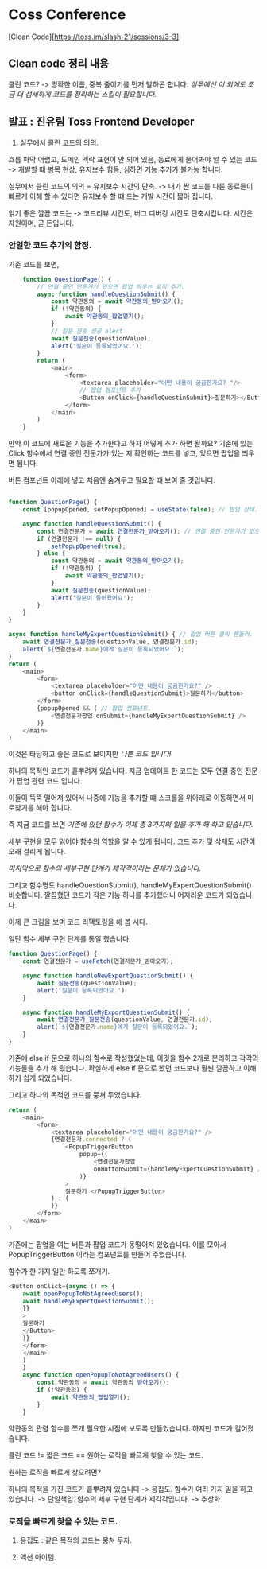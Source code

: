 # Coss Conference 

[Clean Code][https://toss.im/slash-21/sessions/3-3]

<h2>Clean code 정리 내용</h2>

클린 코드? -> 명확한 이름, 중복 줄이기를 먼저 말하곤 합니다.
_실무에선 이 외에도 조금 더 섬세하게 코드를 정리하는 스킬이 필요합니다._

## 발표 : 진유림 Toss Frontend Developer 

1. 실무에서 클린 코드의 의의.

흐름 파악 어렵고, 도메인 맥락 표현이 안 되어 있음, 동료에게 물어봐야 알 수 있는 코드 -> 개발할 떄 병목 현상, 유지보수 힘듬, 심하면 기능 추가가 불가능 합니다.

실무에서 클린 코드의 의의 = 유지보수 시간의 단축.
-> 내가 짠 코드를 다른 동료들이 빠르게 이해 할 수 있다면 유지보수 할 떄 드는 개발 시간이 짧아 집니다. 

읽기 좋은 깔끔 코드는 -> 코드리뷰 시간도, 버그 디버깅 시간도 단축시킵니다.
시간은 자원이며, 곧 돈입니다.



### 안일한 코드 추가의 함정.

기존 코드를 보면,

``` javascript
    function QuestionPage() {
        // 연결 중인 전문가가 있으면 팝업 띄우는 로직 추가. 
        async function handleQuestionSubmit() { 
            const 약관동의 = await 약간동의_받아오기();
            if (!약관동의) {
                await 약관동의_팝업열기();
            }
            // 질문 전송 성공 alert 
            await 질문전송(questionValue);
            alert('질문이 등록되었어요.');
        }
        return (
            <main>
                <form>
                    <textarea placeholder="어떤 내용이 궁금한가요? "/>
                    // 팝업 컴포넌트 추가 
                    <Button onClick={handleQuestinSubmit}>질문하기></Button> 
                </form>
            </main>
        )
    }
```

만약 이 코드에 새로운 기능을 추가한다고 하자 어떻게 추가 하면 될까요?
기존에 있는 Click 함수에서 연결 중인 전문가가 있는 지 확인하는 코드를 넣고, 있으면 팝업을 띄우면 됩니다. 

버튼 컴포넌트 아래에 넣고 처음엔 숨겨두고 필요할 떄 보여 줄 것입니다.


``` javascript

function QuestionPage() {
    const [popupOpened, setPopupOpened] = useState(false); // 팝업 상태. 

    async function handleQuestionSubmit() {
        const 연결전문가 = await 연결전문가_받아오기(); // 연결 중인 전문가가 있으면 팝업 띄우기. 
        if (연결전문가 !== null) {
            setPopupOpened(true);
        } else {
            const 약관동의 = await 약관동의_받아오기();
            if (!약관동의) {
                await 약관동의_팝업열기();
            }
            await 질문전송(questionValue);
            alert('질문이 들어왔어요'); 
        }
    }
}

async function handleMyExpertQuestionSubmit() { // 팝업 버튼 클릭 핸들러. 
    await 연결전문가_질문전송(questionValue, 연결전문가.id);
    alert(`${연결전문가.name}에게 질문이 등록되었어요.`); 
}
return (
    <main>
        <form>
            <textarea placeholder="어떤 내용이 궁금한가요?" />
            <button onClick={handleQuestionSubmit}>질문하기</button>
        </form>
        {popupOpened && ( // 팝업 컴포넌트. 
            <연결전문가팝업 onSubmit={handleMyExpertQuestionSubmit} />
        )}
    </main>
)
```

이것은 타당하고 좋은 코드로 보이지만 
_나쁜 코드 입니다!_

하나의 목적인 코드가 흩뿌려져 있습니다.
지금 업데이트 한 코드는 모두 연결 중인 전문가 팝업 관련 코드 입니다.

이들이 뚝뚝 떨어져 있어서 나중에 기능을 추가할 떄 스크롤을 위아래로 이동하면서 미로찾기를 해야 합니다. 

즉 지금 코드를 보면 _기존에 있던 함수가 이제 총 3가지의 일을 추가 해 하고 있습니다._

세부 구현을 모두 읽어야 함수의 역할을 알 수 있게 됩니다.
코드 추가 및 삭제도 시간이 오래 걸리게 됩니다.


_마지막으로 함수의 세부구현 단계가 제각각이라는 문제가 있습니다._

그리고 함수명도 handleQuestionSubmit(), handleMyExpertQuestionSubmit() 비슷합니다.
깔끔했던 코드가 작은 기능 하나를 추가했더니 어지러운 코드가 되었습니다.
 
이제 큰 크림을 보며 코드 리팩토링을 해 봅 시다.

일단 함수 세부 구현 단계를 통일 했습니다.


``` javascript
function QuestionPage() {
    const 연결전문가 = useFetch(연결저문가_받아오기); 

    async function handleNewExpertQuestionSubmit() {
        await 질문전송(questionValue);
        alert('질문이 등록되었어요.')
    }

    async function handleMyExportQuestionSubmit() {
        await 연결전문가_질문전송(questionValue, 연결전문가.id);
        alert(`${연결전문가.name}에게 질문이 등록되었어요.`);
    }
}
```

기존에 else if 문으로 하나의 함수로 작성했었는데, 이것을 함수 2개로 분리하고 각각의 기능들을 추가 해 줬습니다.
확실하게 else if 문으로 봤던 코드보다 훨씬 깔끔하고 이해하기 쉽게 되었습니다.


그리고 하나의 목적인 코드를 뭉쳐 두었습니다.

``` javascript
return (
    <main>
        <form>
            <textarea placeholder="어떤 내용이 궁금한가요?" />
            {연결전문가.connected ? (
                <PopupTriggerButton
                    popup={(
                        <연결전문가팝업
                        onButtonSubmit={handleMyExpertQuestionSubmit} />
                    )}
                >
                질문하기 </PopupTriggerButton>
            ) : ( 
            )}
        </form>
    </main>
)
```

기존에는 팝업을 여는 버튼과 팝업 코드가 동떨어져 있었습니다.
이를 모아서 PopupTriggerButton 이라는 컴포넌트를 만들어 주었습니다.

함수가 한 가지 일만 하도록 쪼개기.

``` javascript
<Button onClick={async () => {
    await openPopupToNotAgreedUsers();
    await handleMyExpertQuestionSubmit(); 
    }}
    >
    질문하기
    </Button>
    )}
    </form>
    </main>
    )
    }
    async function openPopupToNotAgreedUsers() {
        const 약관동의 = await 약관동의 받아오기();
        if (!약관동의) {
            await 약관동의_팝업열기(); 
        }
    }
```

약관동의 관렴 함수를 쪼개 필요한 시점에 보도록 만들었습니다.
하지만 코드가 길어졌습니다.

클린 코드 != 짧은 코드 == 원하는 로직을 빠르게 찾을 수 있는 코드.


원하는 로직을 빠르게 찾으려면?


하나의 목적을 가진 코드가 흩뿌려져 있습니다 -> 응집도.
함수가 여러 가지 일을 하고 있습니다. -> 단일책임.
함수의 세부 구현 단계가 제각각입니다. -> 추상화. 




### 로직을 빠르게 찾을 수 있는 코드.

1. 응집도 : 같은 목적의 코드는 뭉쳐 두자.








2. 액션 아이템.


